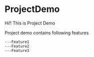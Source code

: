 # ProjectDemo

Hi!! This is Project Demo 

Project demo contains following features
 
    ---Feature1
    ---Feature2
    ---Feature3
